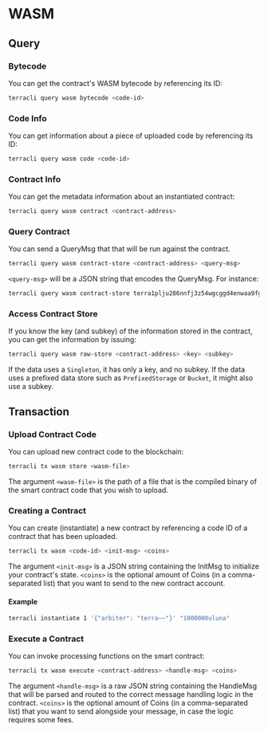 # WASM

## Query 

### Bytecode

You can get the contract's WASM bytecode by referencing its ID:

```sh
terracli query wasm bytecode <code-id>
```

### Code Info

You can get information about a piece of uploaded code by referencing its ID:

```sh
terracli query wasm code <code-id>
```

### Contract Info

You can get the metadata information about an instantiated contract:

```sh
terracli query wasm contract <contract-address>
```

### Query Contract

You can send a QueryMsg that that will be run against the contract.

```sh
terracli query wasm contract-store <contract-address> <query-msg>
```

`<query-msg>` will be a JSON string that encodes the QueryMsg. For instance:


```sh
terracli query wasm contract-store terra1plju286nnfj3z54wgcggd4enwaa9fgf5kgrgzl '{"config":{}}'
```

### Access Contract Store

If you know the key (and subkey) of the information stored in the contract, you can get the information by issuing:

```sh
terracli query wasm raw-store <contract-address> <key> <subkey>
```

If the data uses a `Singleton`, it has only a key, and no subkey. If the data uses a prefixed data store such as `PrefixedStorage` or `Bucket`, it might also use a subkey.

## Transaction

### Upload Contract Code

You can upload new contract code to the blockchain:

```sh
terracli tx wasm store <wasm-file>
```

The argument `<wasm-file>` is the path of a file that is the compiled binary of the smart contract code that you wish to upload.

### Creating a Contract

You can create (instantiate) a new contract by referencing a code ID of a contract that has been uploaded.

```sh
terracli tx wasm <code-id> <init-msg> <coins>
```

The argument `<init-msg>` is a JSON string containing the InitMsg to initialize your contract's state. `<coins>` is the optional amount of Coins (in a comma-separated list) that you want to send to the new contract account.

#### Example

```sh
terracli instantiate 1 '{"arbiter": "terra~~"}' "1000000uluna"
```

### Execute a Contract

You can invoke processing functions on the smart contract:

```sh
terracli tx wasm execute <contract-address> <handle-msg> <coins>
```

The argument `<handle-msg>` is a raw JSON string containing the HandleMsg that will be parsed and routed to the correct message handling logic in the contract. `<coins>` is the optional amount of Coins (in a comma-separated list) that you want to send alongside your message, in case the logic requires some fees.
